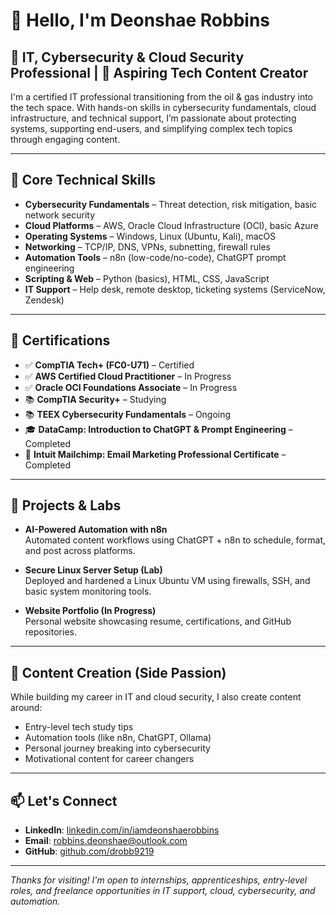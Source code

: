 # 👋 Hello, I'm Deonshae Robbins

## 🚀 IT, Cybersecurity & Cloud Security Professional | 🎥 Aspiring Tech Content Creator

I'm a certified IT professional transitioning from the oil & gas industry into the tech space. With hands-on skills in cybersecurity fundamentals, cloud infrastructure, and technical support, I’m passionate about protecting systems, supporting end-users, and simplifying complex tech topics through engaging content.

---

## 🧠 Core Technical Skills

- **Cybersecurity Fundamentals** – Threat detection, risk mitigation, basic network security
- **Cloud Platforms** – AWS, Oracle Cloud Infrastructure (OCI), basic Azure
- **Operating Systems** – Windows, Linux (Ubuntu, Kali), macOS
- **Networking** – TCP/IP, DNS, VPNs, subnetting, firewall rules
- **Automation Tools** – n8n (low-code/no-code), ChatGPT prompt engineering
- **Scripting & Web** – Python (basics), HTML, CSS, JavaScript
- **IT Support** – Help desk, remote desktop, ticketing systems (ServiceNow, Zendesk)

---

## 📜 Certifications

- ✅ **CompTIA Tech+ (FC0-U71)** – Certified
- ✅ **AWS Certified Cloud Practitioner** – In Progress
- ✅ **Oracle OCI Foundations Associate** – In Progress
- 📚 **CompTIA Security+** – Studying
- 📚 **TEEX Cybersecurity Fundamentals** – Ongoing
- 🎓 **DataCamp: Introduction to ChatGPT & Prompt Engineering** – Completed
- 📩 **Intuit Mailchimp: Email Marketing Professional Certificate** – Completed

---

## 💼 Projects & Labs

- **AI-Powered Automation with n8n**  
  Automated content workflows using ChatGPT + n8n to schedule, format, and post across platforms.

- **Secure Linux Server Setup (Lab)**  
  Deployed and hardened a Linux Ubuntu VM using firewalls, SSH, and basic system monitoring tools.

- **Website Portfolio (In Progress)**  
  Personal website showcasing resume, certifications, and GitHub repositories.

---

## 🎥 Content Creation (Side Passion)

While building my career in IT and cloud security, I also create content around:
- Entry-level tech study tips
- Automation tools (like n8n, ChatGPT, Ollama)
- Personal journey breaking into cybersecurity
- Motivational content for career changers

---

## 📫 Let's Connect

- **LinkedIn**: [linkedin.com/in/iamdeonshaerobbins](https://www.linkedin.com/in/iamdeonshaerobbins)
- **Email**: robbins.deonshae@outlook.com
- **GitHub**: [github.com/drobb9219](https://github.com/drobb9219)

---

_Thanks for visiting! I'm open to internships, apprenticeships, entry-level roles, and freelance opportunities in IT support, cloud, cybersecurity, and automation._

